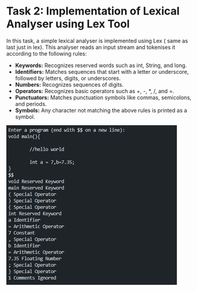 # Task 2: Implementation of Lexical Analyser using Lex Tool
In this task, a simple lexical analyser is implemented using Lex ( same as last just in lex). This analyser reads an input stream and tokenises it according to the following rules:

- **Keywords:** Recognizes reserved words such as int, String, and long.
- **Identifiers:** Matches sequences that start with a letter or underscore, followed by letters, digits, or underscores.
- **Numbers:** Recognizes sequences of digits.
- **Operators:** Recognizes basic operators such as +, -, *, /, and =.
- **Punctuators:** Matches punctuation symbols like commas, semicolons, and periods.
- **Symbols:** Any character not matching the above rules is printed as a symbol.

![Example provided](../../images/Task2/image.png)
